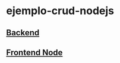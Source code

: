 # ejemplo-crud-nodejs

## [Backend](https://github.com/acharluk/ejemplo-crud-nodejs/tree/backend/)

## [Frontend Node](https://github.com/acharluk/ejemplo-crud-nodejs/tree/frontend-node)